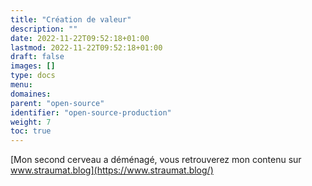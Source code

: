 ```yaml
---
title: "Création de valeur"
description: ""
date: 2022-11-22T09:52:18+01:00
lastmod: 2022-11-22T09:52:18+01:00
draft: false
images: []
type: docs
menu:
domaines:
parent: "open-source"
identifier: "open-source-production"
weight: 7
toc: true
---
```


[Mon second cerveau a déménagé, vous retrouverez mon contenu sur www.straumat.blog](https://www.straumat.blog/)